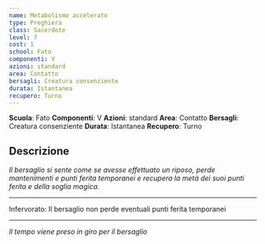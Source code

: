 ```yaml
---
name: Metabolismo accelerato
type: Preghiera
class: Sacerdote
level: 7
cost: 1
school: Fato
componenti: V
azioni: standard
area: Contatto
bersagli: Creatura consenziente
durata: Istantanea
recupero: Turno
---
```

**Scuola**: Fato
**Componenti**: V
**Azioni**: standard
**Area**: Contatto
**Bersagli**: Creatura consenziente
**Durata**: Istantanea
**Recupero**: Turno

**Descrizione**
-

*Il bersaglio si sente come se avesse effettuato un riposo, perde mantenimenti e punti ferita temporanei e recupera la metà dei suoi punti ferita e della soglia magica.*

---

Infervorato: Il bersaglio non perde eventuali punti ferita temporanei

---

*Il tempo viene preso in giro per il bersaglio*